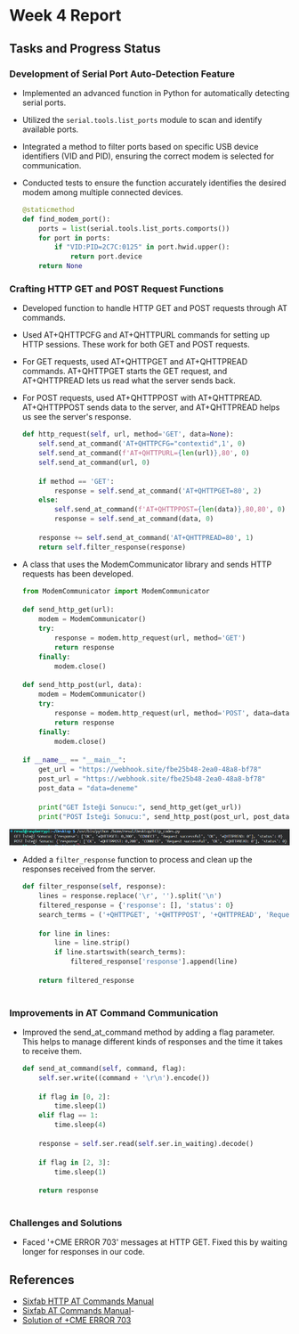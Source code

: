 # Week 4 Report

## Tasks and Progress Status

### Development of Serial Port Auto-Detection Feature
- Implemented an advanced function in Python for automatically detecting serial ports. 
- Utilized the `serial.tools.list_ports` module to scan and identify available ports.
- Integrated a method to filter ports based on specific USB device identifiers (VID and PID), ensuring the correct modem is selected for communication.
- Conducted tests to ensure the function accurately identifies the desired modem among multiple connected devices.

    ```python
    @staticmethod
    def find_modem_port():
        ports = list(serial.tools.list_ports.comports())
        for port in ports:
            if "VID:PID=2C7C:0125" in port.hwid.upper():
                return port.device
        return None


### Crafting HTTP GET and POST Request Functions
- Developed function to handle HTTP GET and POST requests through AT commands.
- Used AT+QHTTPCFG and AT+QHTTPURL commands for setting up HTTP sessions. These work for both GET and POST requests. 
- For GET requests, used AT+QHTTPGET and AT+QHTTPREAD commands. AT+QHTTPGET starts the GET request, and AT+QHTTPREAD lets us read what the server sends back.
- For POST requests, used AT+QHTTPPOST with AT+QHTTPREAD. AT+QHTTPPOST sends data to the server, and AT+QHTTPREAD helps us see the server's response.

    ```python
    def http_request(self, url, method='GET', data=None): 
        self.send_at_command('AT+QHTTPCFG="contextid",1', 0)
        self.send_at_command(f'AT+QHTTPURL={len(url)},80', 0)
        self.send_at_command(url, 0)

        if method == 'GET':
            response = self.send_at_command('AT+QHTTPGET=80', 2)
        else:
            self.send_at_command(f'AT+QHTTPPOST={len(data)},80,80', 0)
            response = self.send_at_command(data, 0)

        response += self.send_at_command('AT+QHTTPREAD=80', 1)
        return self.filter_response(response)


- A class that uses the ModemCommunicator library and sends HTTP requests has been developed.

    ```python
    from ModemCommunicator import ModemCommunicator

    def send_http_get(url):
        modem = ModemCommunicator()
        try:
            response = modem.http_request(url, method='GET')
            return response
        finally:
            modem.close()

    def send_http_post(url, data):
        modem = ModemCommunicator()
        try:
            response = modem.http_request(url, method='POST', data=data)
            return response
        finally:
            modem.close()

    if __name__ == "__main__":
        get_url = "https://webhook.site/fbe25b48-2ea0-48a8-bf78"
        post_url = "https://webhook.site/fbe25b48-2ea0-48a8-bf78"
        post_data = "data=deneme"
        
        print("GET İsteği Sonucu:", send_http_get(get_url))
        print("POST İsteği Sonucu:", send_http_post(post_url, post_data))

![Http Output](httpOutput.png)

- Added a `filter_response` function to process and clean up the responses received from the server.

    ```python
    def filter_response(self, response):
        lines = response.replace('\r', '').split('\n')
        filtered_response = {'response': [], 'status': 0}
        search_terms = ('+QHTTPGET', '+QHTTPPOST', '+QHTTPREAD', 'Request successful', 'OK', 'CONNECT')

        for line in lines:
            line = line.strip()
            if line.startswith(search_terms):
                filtered_response['response'].append(line)

        return filtered_response



### Improvements in AT Command Communication
- Improved the send_at_command method by adding a flag parameter. This helps to manage different kinds of responses and the time it takes to receive them.

    ```python
    def send_at_command(self, command, flag): 
        self.ser.write((command + '\r\n').encode())
    
        if flag in [0, 2]:
            time.sleep(1)
        elif flag == 1:
            time.sleep(4)

        response = self.ser.read(self.ser.in_waiting).decode()

        if flag in [2, 3]:
            time.sleep(1)

        return response



### Challenges and Solutions
- Faced '+CME ERROR 703' messages at HTTP GET. Fixed this by waiting longer for responses in our code.

## References
- [Sixfab HTTP AT Commands Manual](https://sixfab.com/wp-content/uploads/2018/09/Quectel_EC2xEG9xEM05_HTTPS_AT_Commands_Manual_V1.0.pdf)
- [Sixfab AT Commands Manual](https://sixfab.com/wp-content/uploads/2021/06/Quectel_EC2xEG9xEG2x-GEM05_Series_AT_Commands_Manual_V2.0.pdf)-
- [Solution of +CME ERROR 703](https://forums.quectel.com/t/recovery-from-cme-error-703/3268)